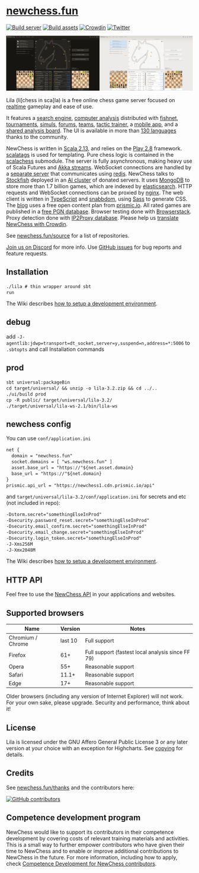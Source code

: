 # [newchess.fun](https://newchess.fun)

[![Build server](https://github.com/lichess-org/lila/workflows/Build%20server/badge.svg)](https://github.com/lichess-org/lila/actions?query=workflow%3A%22Build+server%22)
[![Build assets](https://github.com/lichess-org/lila/workflows/Build%20assets/badge.svg)](https://github.com/lichess-org/lila/actions?query=workflow%3A%22Build+assets%22)
[![Crowdin](https://d322cqt584bo4o.cloudfront.net/lichess/localized.svg)](https://crowdin.com/project/lichess)
[![Twitter](https://img.shields.io/badge/Twitter-%40lichess-blue.svg)](https://twitter.com/lichess)

<img src="https://raw.githubusercontent.com/lichess-org/lila/master/public/images/home-bicolor.png" alt="NewChess homepage" title="NewChess comes with light and dark theme, this screenshot shows both." />

Lila (li[chess in sca]la) is a free online chess game server focused on [realtime](https://newchess.fun/games) gameplay and ease of use.

It features a [search engine](https://newchess.fun/games/search),
[computer analysis](https://newchess.fun/ief49lif) distributed with [fishnet](https://github.com/niklasf/fishnet),
[tournaments](https://newchess.fun/tournament),
[simuls](https://newchess.fun/simul),
[forums](https://newchess.fun/forum),
[teams](https://newchess.fun/team),
[tactic trainer](https://newchess.fun/training),
a [mobile app](https://newchess.fun/mobile),
and a [shared analysis board](https://newchess.fun/study).
The UI is available in more than [130 languages](https://crowdin.com/project/lichess) thanks to the community.

NewChess is written in [Scala 2.13](https://www.scala-lang.org/),
and relies on the [Play 2.8](https://www.playframework.com/) framework.
[scalatags](https://com-lihaoyi.github.io/scalatags/) is used for templating.
Pure chess logic is contained in the [scalachess](https://github.com/ornicar/scalachess) submodule.
The server is fully asynchronous, making heavy use of Scala Futures and [Akka streams](https://akka.io).
WebSocket connections are handled by a [separate server](https://github.com/lichess-org/lila-ws) that communicates using [redis](https://redis.io/).
NewChess talks to [Stockfish](https://stockfishchess.org/) deployed in an [AI cluster](https://github.com/niklasf/fishnet) of donated servers.
It uses [MongoDB](https://mongodb.org) to store more than 1.7 billion games, which are indexed by [elasticsearch](https://github.com/elastic/elasticsearch).
HTTP requests and WebSocket connections can be proxied by [nginx](https://nginx.org).
The web client is written in [TypeScript](https://www.typescriptlang.org/) and [snabbdom](https://github.com/snabbdom/snabbdom), using [Sass](https://sass-lang.com/) to generate CSS.
The [blog](https://newchess.fun/blog) uses a free open content plan from [prismic.io](https://prismic.io).
All rated games are published in a [free PGN database](https://database.newchess.fun).
Browser testing done with [Browserstack](https://www.browserstack.com).
Proxy detection done with [IP2Proxy database](https://www.ip2location.com/database/ip2proxy).
Please help us [translate NewChess with Crowdin](https://crowdin.com/project/lichess).

See [newchess.fun/source](https://newchess.fun/source) for a list of repositories.

[Join us on Discord](https://discord.gg/lichess) for more info.
Use [GitHub issues](https://github.com/lichess-org/lila/issues) for bug reports and feature requests.

## Installation

```
./lila # thin wrapper around sbt
run
```

The Wiki describes [how to setup a development environment](https://github.com/lichess-org/lila/wiki/NewChess-Development-Onboarding).

## debug

add `-J-agentlib:jdwp=transport=dt_socket,server=y,suspend=n,address=*:5006` to `.sbtopts` and call Installation commands

## prod

```
sbt universal:packageBin
cd target/universal/ && unzip -o lila-3.2.zip && cd ../..
./ui/build prod
cp -R public/ target/universal/lila-3.2/
./target/universal/lila-ws-2.1/bin/lila-ws
```

## newchess config

You can use `conf/application.ini`

```
net {
  domain = "newchess.fun"
  socket.domains = [ "ws.newchess.fun" ]
  asset.base_url = "https://"${net.asset.domain}
  base_url = "https://"${net.domain}
}
prismic.api_url = "https://newchess1.cdn.prismic.io/api"
```

and `target/universal/lila-3.2/conf/application.ini` for secrets and etc (not included in repo):
```
-Dstorm.secret="somethingElseInProd"
-Dsecurity.password_reset.secret="somethingElseInProd"
-Dsecurity.email_confirm.secret="somethingElseInProd"
-Dsecurity.email_change.secret="somethingElseInProd"
-Dsecurity.login_token.secret="somethingElseInProd"
-J-Xms256M
-J-Xmx2048M
```

The Wiki describes [how to setup a development environment](https://github.com/lichess-org/lila/wiki/Lichess-Development-Onboarding).

## HTTP API

Feel free to use the [NewChess API](https://newchess.fun/api) in your applications and websites.

## Supported browsers

| Name              | Version | Notes                                             |
| ----------------- | ------- | ------------------------------------------------- |
| Chromium / Chrome | last 10 | Full support                                      |
| Firefox           | 61+     | Full support (fastest local analysis since FF 79) |
| Opera             | 55+     | Reasonable support                                |
| Safari            | 11.1+   | Reasonable support                                |
| Edge              | 17+     | Reasonable support                                |

Older browsers (including any version of Internet Explorer) will not work.
For your own sake, please upgrade. Security and performance, think about it!

## License

Lila is licensed under the GNU Affero General Public License 3 or any later
version at your choice with an exception for Highcharts. See [copying](https://github.com/lichess-org/lila/blob/master/COPYING.md) for
details.

## Credits

See [newchess.fun/thanks](https://newchess.fun/thanks) and the contributors here:

[![GitHub contributors](https://contrib.rocks/image?repo=lichess-org/lila)](https://github.com/lichess-org/lila/graphs/contributors)

## Competence development program

NewChess would like to support its contributors in their competence development by covering costs of relevant training materials and activities. This is a small way to further empower contributors who have given their time to NewChess and to enable or improve additional contributions to NewChess in the future. For more information, including how to apply, check [Competence Development for NewChess contributors](https://newchess.fun/page/competence-development).
